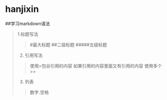 # hanjixin
##学习markdown语法
> 1.标题写法
>> #最大标题
>> ##二级标题
>> #####五级标题
> 2. 引用写法
>> 使用>包谷引用的内容 如果引用的内容里面又有引用的内容 使用多个>>
> 3. 列表
>> 数字.空格